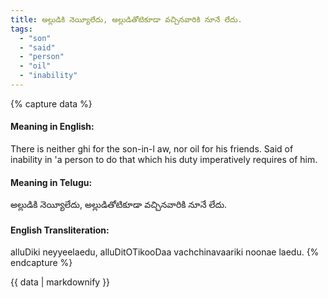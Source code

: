 ```yaml
---
title: అల్లుడికి నెయ్యీలేదు, అల్లుడితోటికూడా వచ్చినవారికి నూనే లేదు.
tags:
  - "son"
  - "said"
  - "person"
  - "oil"
  - "inability"
---
```


{% capture data %}
#### Meaning in English:
There is neither ghi for the son-in-l aw, nor oil for his friends.
Said of inability in 'a person to do that which his duty imperatively requires of him.

#### Meaning in Telugu:
అల్లుడికి నెయ్యీలేదు, అల్లుడితోటికూడా వచ్చినవారికి నూనే లేదు.

#### English Transliteration:
alluDiki neyyeelaedu, alluDitOTikooDaa vachchinavaariki noonae laedu.
{% endcapture %}

{{ data | markdownify }}

